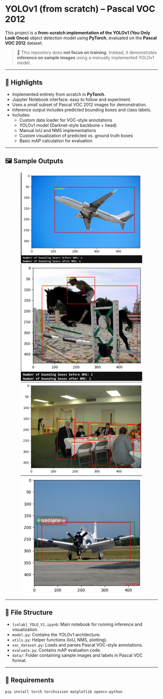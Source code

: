 # YOLOv1 (from scratch) – Pascal VOC 2012

This project is a **from-scratch implementation of the YOLOv1 (You Only Look Once)** object detection model using **PyTorch**, evaluated on the **Pascal VOC 2012** dataset.

> 🧪 This repository does **not focus on training**. Instead, it demonstrates **inference on sample images** using a manually implemented YOLOv1 model.

---

## 📘 Highlights

- Implemented entirely from scratch in **PyTorch**.
- Jupyter Notebook interface: easy to follow and experiment.
- Uses a small subset of Pascal VOC 2012 images for demonstration.
- Inference output includes predicted bounding boxes and class labels.
- Includes:
  - Custom data loader for VOC-style annotations
  - YOLOv1 model (Darknet-style backbone + head)
  - Manual IoU and NMS implementations
  - Custom visualization of predicted vs. ground truth boxes
  - Basic mAP calculation for evaluation

---

## 🖼 Sample Outputs

<p align="center">
  <img src="assets/output_sample_1.png" width="400" />
  <img src="assets/output_sample_2.png" width="400" />
  <img src="assets/output_sample_3.png" width="400" />
  <img src="assets/output_sample_4.png" width="400" />
  
</p>

---

## 📂 File Structure

- `[colab]_YOLO_V1.ipynb`: Main notebook for running inference and visualization.
- `model.py`: Contains the YOLOv1 architecture.
- `utils.py`: Helper functions (IoU, NMS, plotting).
- `voc_dataset.py`: Loads and parses Pascal VOC-style annotations.
- `evaluate.py`: Contains mAP evaluation code.
- `data/`: Folder containing sample images and labels in Pascal VOC format.

---

## 📎 Requirements

```bash
pip install torch torchvision matplotlib opencv-python
